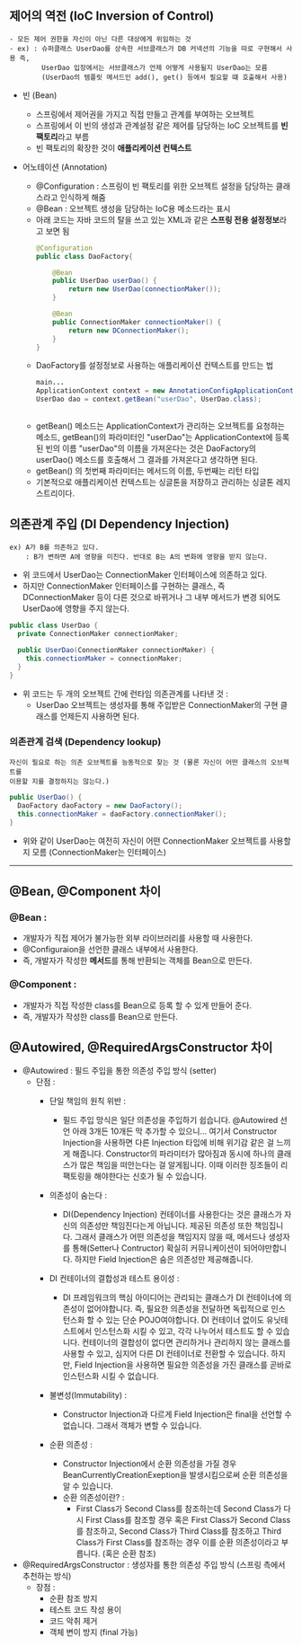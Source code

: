 ## 제어의 역전 (IoC Inversion of Control)
    - 모든 제어 권한을 자신이 아닌 다른 대상에게 위임하는 것
    - ex) : 슈퍼클래스 UserDao를 상속한 서브클래스가 DB 커넥션의 기능을 따로 구현해서 사용 즉, 
            UserDao 입장에서는 서브클래스가 언제 어떻게 사용될지 UserDao는 모름 
            (UserDao의 템플릿 메서드인 add(), get() 등에서 필요할 떄 호출해서 사용)
      
- 빈 (Bean)
  - 스프링에서 제어권을 가지고 직접 만들고 관계를 부여하는 오브젝트
  - 스프링에서 이 빈의 생성과 관계설정 같은 제어를 담당하는 IoC 오브젝트를 <strong>빈 팩토리</strong>라고 부름
  - 빈 팩토리의 확장한 것이 <strong>애플리케이션 컨텍스트</strong>
    
- 어노테이션 (Annotation)
  - @Configuration : 스프링이 빈 팩토리를 위한 오브젝트 설정을 담당하는 클래스라고 인식하게 해줌
  - @Bean : 오브젝트 생성을 담당하는 IoC용 메소드라는 표시
  - 아래 코드는 자바 코드의 탈을 쓰고 있는 XML과 같은 <strong>스프링 전용 설정정보</strong>라고 보면 됨  
    ```java
    @Configuration
    public class DaoFactory{
    
        @Bean
        public UserDao userDao() {
            return new UserDao(connectionMaker());
        }
    
        @Bean
        public ConnectionMaker connectionMaker() {
            return new DConnectionMaker();
        }
    }
    ```
  - DaoFactory를 설정정보로 사용하는 애플리케이션 컨텍스트를 만드는 법
    ```java
    main...
    ApplicationContext context = new AnnotationConfigApplicationContext(DaoFatory.class);
    UserDao dao = context.getBean("userDao", UserDao.class);
     
    ```
  - getBean() 메소드는 ApplicationContext가 관리하는 오브젝트를 요청하는 메소드, getBean()의 파라미터인
  "userDao"는 ApplicationContext에 등록된 빈의 이름 "userDao"의 이름을 가져온다는 것은 DaoFactory의 userDao() 
    메소드를 호출해서 그 결과를 가져온다고 생각하면 된다.
  - getBean() 의 첫번째 파라미터는 메서드의 이름, 두번째는 리턴 타입
  - 기본적으로 애플리케이션 컨텍스트는 싱글톤을 저장하고 관리하는 싱글톤 레지스트리이다.
  
## 의존관계 주입 (DI Dependency Injection)
    ex) A가 B를 의존하고 있다.
        : B가 변하면 A에 영향을 미친다. 반대로 B는 A의 변화에 영향을 받지 않는다.

- 위 코드에서 UserDao는 ConnectionMaker 인터페이스에 의존하고 있다.
- 하지만 ConnectionMaker 인터페이스를 구현하는 클래스, 즉 DConnectionMaker 등이 다른 것으로 바뀌거나
그 내부 메서드가 변경 되어도 UserDao에 영향을 주지 않는다.
```java
public class UserDao {
  private ConnectionMaker connectionMaker;
  
  public UserDao(ConnectionMaker connectionMaker) {
    this.connectionMaker = connectionMaker;
  }
}

```
- 위 코드는 두 개의 오브젝트 간에 런타임 의존관계를 나타낸 것 : 
  - UserDao 오브젝트는 생성자를 통해 주입받은 ConnectionMaker의 구현 클래스를 언제든지 사용하면 된다.
  
### 의존관계 검색 (Dependency lookup)
    자신이 필요로 하는 의존 오브젝트를 능동적으로 찾는 것 (물론 자신이 어떤 클래스의 오브젝트를 
    이용할 지를 결정하지는 않는다.)

```java
public UserDao() {
  DaoFactory daoFactory = new DaoFactory();
  this.connectionMaker = daoFactory.connectionMaker(); 
}
```
- 위와 같이 UserDao는 여전히 자신이 어떤 ConnectionMaker 오브젝트를 사용할 지 모름 (ConnectionMaker는 인터페이스)
---
## @Bean, @Component 차이
### @Bean :
  - 개발자가 직접 제어가 불가능한 외부 라이브러리를 사용할 때 사용한다.
  - @Configuraion을 선언한 클래스 내부에서 사용한다.
  - 즉, 개발자가 작성한 <strong>메서드</strong>를 통해 반환되는 객체를 Bean으로 만든다.
### @Component :
  - 개발자가 직접 작성한 class를 Bean으로 등록 할 수 있게 만들어 준다.
  - 즉, 개발자가 작성한 class를 Bean으로 만든다.

## @Autowired, @RequiredArgsConstructor 차이
- @Autowired : 필드 주입을 통한 의존성 주입 방식 (setter)
  - 단점 :
    - 단일 책임의 원칙 위반 :
      - 필드 주입 망식은 일단 의존성을 주입하기 쉽습니다. 
      @Autowired 선언 아래 3개든 10개든 막 추가할 수 있으니... 여기서 Constructor 
      Injection을 사용하면 다른 Injection 타입에 비해 위기감 같은 걸 느끼게 해줍니다. 
      Constructor의 파라미터가 많아짐과 동시에 하나의 클래스가 많은 책임을 떠안는다는 
      걸 알게됩니다. 이때 이러한 징조들이 리팩토링을 해야한다는 신호가 될 수 있습니다.   
    
    - 의존성이 숨는다 : 
      - DI(Dependency Injection) 컨테이너를 사용한다는 것은 클래스가 
      자신의 의존성만 책임진다는게 아닙니다. 제공된 의존성 또한 책임집니다. 그래서 클래스가 
      어떤 의존성을 책임지지 않을 때, 메서드나 생성자를 통해(Setter나 Contructor) 확실히 커뮤니케이션이 
      되어야만합니다. 하지만 Field Injection은 숨은 의존성만 제공해줍니다.

    - DI 컨테이너의 결합성과 테스트 용이성 : 
      - DI 프레임워크의 핵심 아이디어는 관리되는 클래스가 DI 컨테이너에 
      의존성이 없어야합니다. 즉, 필요한 의존성을 전달하면 독립적으로 인스턴스화 할 수 있는 단순 POJO여야합니다. 
      DI 컨테이너 없이도 유닛테스트에서 인스턴스화 시킬 수 있고, 각각 나누어서 테스트도 할 수 있습니다. 컨테이너의 
      결합성이 없다면 관리하거나 관리하지 않는 클래스를 사용할 수 있고, 심지어 다른 DI 컨테이너로 전환할 수 있습니다.
      하지만, Field Injection을 사용하면 필요한 의존성을 가진 클래스를 곧바로 인스턴스화 시킬 수 없습니다.
      
    - 불변성(Immutability) : 
      - Constructor Injection과 다르게 Field Injection은 final을 선언할 수 없습니다. 
      그래서 객체가 변할 수 있습니다.

    - 순환 의존성 : 
      - Constructor Injection에서 순환 의존성을 가질 경우 BeanCurrentlyCreationExeption을 
      발생시킴으로써 순환 의존성을 알 수 있습니다.
      - 순환 의존성이란? : 
        - First Class가 Second Class를 참조하는데 Second Class가 다시 First Class를 참조할 경우 혹은 First Class가 Second Class를 참조하고, Second Class가 Third Class를 참조하고 Third Class가 First Class를 참조하는 경우 이를 순환 의존성이라고 부릅니다. (혹은 순환 참조)
- @RequiredArgsConstructor : 생성자를 통한 의존성 주입 방식 (스프링 측에서 추천하는 방식)
  - 장점 :
    - 순환 참조 방지
    - 테스트 코드 작성 용이
    - 코드 악취 제거
    - 객체 변이 방지 (final 가능)